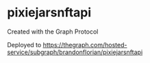 # pixiejarsnftapi

Created with the Graph Protocol

Deployed to https://thegraph.com/hosted-service/subgraph/brandonflorian/pixiejarsnftapi


